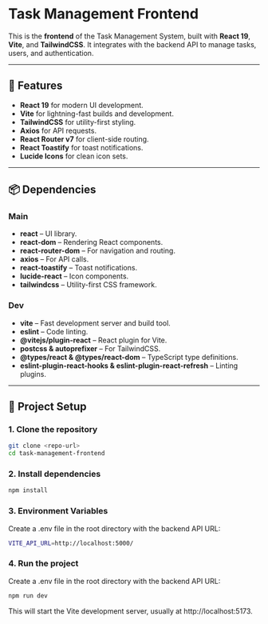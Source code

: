# Task Management Frontend

This is the **frontend** of the Task Management System, built with **React 19**, **Vite**, and **TailwindCSS**. It integrates with the backend API to manage tasks, users, and authentication.

---

## 🚀 Features
- **React 19** for modern UI development.
- **Vite** for lightning-fast builds and development.
- **TailwindCSS** for utility-first styling.
- **Axios** for API requests.
- **React Router v7** for client-side routing.
- **React Toastify** for toast notifications.
- **Lucide Icons** for clean icon sets.

---

## 📦 Dependencies
### Main
- **react** – UI library.
- **react-dom** – Rendering React components.
- **react-router-dom** – For navigation and routing.
- **axios** – For API calls.
- **react-toastify** – Toast notifications.
- **lucide-react** – Icon components.
- **tailwindcss** – Utility-first CSS framework.

### Dev
- **vite** – Fast development server and build tool.
- **eslint** – Code linting.
- **@vitejs/plugin-react** – React plugin for Vite.
- **postcss & autoprefixer** – For TailwindCSS.
- **@types/react & @types/react-dom** – TypeScript type definitions.
- **eslint-plugin-react-hooks & eslint-plugin-react-refresh** – Linting plugins.

---

## 🔧 Project Setup

### 1. **Clone the repository**
```bash
git clone <repo-url>
cd task-management-frontend
```

### 2. **Install dependencies**
```bash
npm install
```

### 3. **Environment Variables**
Create a .env file in the root directory with the backend API URL:
```bash
VITE_API_URL=http://localhost:5000/
```

### 4. **Run the project**
Create a .env file in the root directory with the backend API URL:
```bash
npm run dev
```
This will start the Vite development server, usually at http://localhost:5173.

